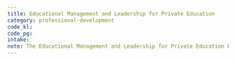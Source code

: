 ```yaml
---
title: Educational Management and Leadership for Private Education
category: professional-development
code_kl: 
code_pg: 
intake:
note: The Educational Management and Leadership for Private Education Programme is designed for senior private education leaders leading and managing private education institutions. Senior private education leaders will be equipped with various frameworks, skills and knowledge to effectively lead and improve private education institutions.
---
```

